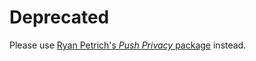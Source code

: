 # Deprecated

Please use [Ryan Petrich's *Push Privacy* package](https://github.com/rpetrich/PushPrivacy) instead.
